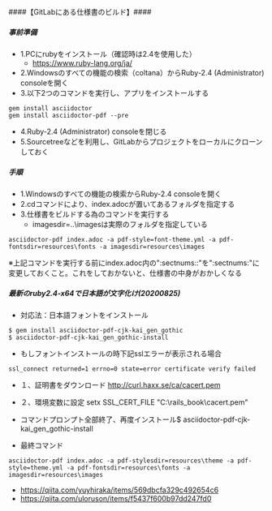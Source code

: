####【GitLabにある仕様書のビルド】####

##### 事前準備 #####
- 1.PCにrubyをインストール（確認時は2.4を使用した）
  - https://www.ruby-lang.org/ja/
- 2.Windowsのすべての機能の検索（coltana）からRuby-2.4
(Administrator) consoleを開く
- 3.以下2つのコマンドを実行し、アプリをインストールする
```
gem install asciidoctor
gem install asciidoctor-pdf --pre
```

- 4.Ruby-2.4 (Administrator) consoleを閉じる
- 5.Sourcetreeなどを利用し、GitLabからプロジェクトをローカルにクローンしておく

##### 手順 #####
- 1.Windowsのすべての機能の検索からRuby-2.4 consoleを開く
- 2.cdコマンドにより、index.adocが置いてあるフォルダを指定する
- 3.仕様書をビルドする為のコマンドを実行する
  - imagesdir=..\imagesは実際のフォルダを指定している
```
asciidoctor-pdf index.adoc -a pdf-style=font-theme.yml -a pdf-fontsdir=resources\fonts -a imagesdir=resources\images
```
※上記コマンドを実行する前にindex.adoc内の":sectnums::"を":sectnums:"に変更しておくこと。これをしておかないと、仕様書の中身がおかしくなる



##### 最新のruby2.4-x64で日本語が文字化け(20200825) #####
- 対応法：日本語フォントをインストール
```
$ gem install asciidoctor-pdf-cjk-kai_gen_gothic
$ asciidoctor-pdf-cjk-kai_gen_gothic-install
```
- もしフォントインストールの時下記sslエラーが表示される場合
```
ssl_connect returned=1 errno=0 state=error certificate verify failed
```
  - １、証明書をダウンロード http://curl.haxx.se/ca/cacert.pem
  - ２、環境変数に設定 setx SSL_CERT_FILE "C:\rails_book\cacert.pem"
  - コマンドプロンプト全部終了、再度インストール$ asciidoctor-pdf-cjk-kai_gen_gothic-install

- 最終コマンド
```
asciidoctor-pdf index.adoc -a pdf-stylesdir=resources\theme -a pdf-style=theme.yml -a pdf-fontsdir=resources\fonts -a imagesdir=resources\images
```
- https://qiita.com/yuyhiraka/items/569dbcfa329c492654c6
- https://qiita.com/uloruson/items/f5437f600b97dd247fd0
